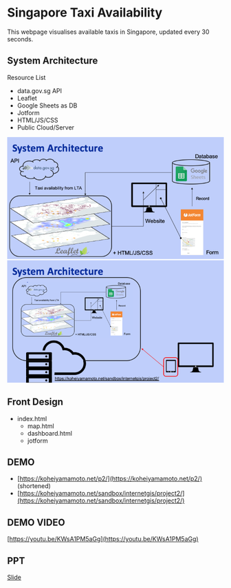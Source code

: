 

# Singapore Taxi Availability
This webpage visualises available taxis in Singapore, updated every 30 seconds.

## System Architecture 
Resource List

* data.gov.sg API
* Leaflet
* Google Sheets as DB
* Jotform
* HTML/JS/CSS
* Public Cloud/Server 

![image](./README_mat/Slide1.png)
![image](./README_mat/Slide2.png)

## Front Design
* index.html
	* map.html
	* dashboard.html
	* jotform 	

## DEMO
* [https://koheiyamamoto.net/p2/](https://koheiyamamoto.net/p2/) (shortened)
* [https://koheiyamamoto.net/sandbox/internetgis/project2/](https://koheiyamamoto.net/sandbox/internetgis/project2/)

## DEMO VIDEO
[https://youtu.be/KWsA1PM5aGg](https://youtu.be/KWsA1PM5aGg)

## PPT
[Slide](./slide.pdf)
